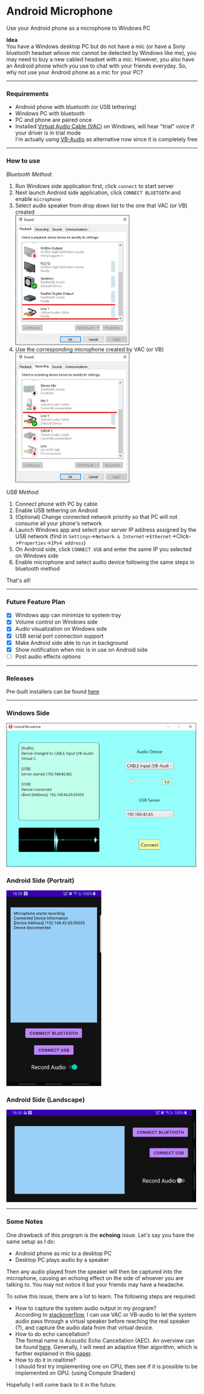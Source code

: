 # Android Microphone

Use your Android phone as a microphone to Windows PC

__Idea__  
You have a Windows desktop PC but do not have a mic (or have a Sony bluetooth headset whose mic cannot be detected by Windows like me), you may need to buy a new cabled headset with a mic. However, you also have an Android phone which you use to chat with your friends everyday. So, why not use your Android phone as a mic for your PC?

------

### Requirements  
* Android phone with bluetooth (or USB tethering)  
* Windows PC with bluetooth  
* PC and phone are paired once  
* Installed [Virtual Audio Cable (VAC)](https://vac.muzychenko.net/en/) on Windows, will hear "trial" voice if your driver is in trial mode  
  I'm actually using [VB-Audio](https://vb-audio.com/Cable/) as alternative now since it is completely free  

------

### How to use  

_Bluetooth Method_:  

1. Run Windows side application first, click `connect` to start server  
2. Next launch Android side application, click `CONNECT BLUETOOTH` and enable `microphone`  
3. Select audio speaker from drop down list to the one that VAC (or VB) created  
   <img src="Assets/sound_config1.png" width="300" alt="sound config1">  
4. Use the corresponding microphone created by VAC (or VB)  
   <img src="Assets/sound_config2.png" width="300" alt="sound config2">  

_USB Method_:  
1. Connect phone with PC by cable  
2. Enable USB tethering on Android  
3. (Optional) Change connected network priority so that PC will not consume all your phone's network  
4. Launch Windows app and select your server IP address assigned by the USB network (find in `Settings`->`Network & Internet`->`Ethernet`->Click->`Properties`->`IPv4 address`)  
5. On Android side, click `CONNECT USB` and enter the same IP you selected on Windows side  
6. Enable microphone and select audio device following the same steps in bluetooth method  

That's all!  

------

### Future Feature Plan  

- [x] Windows app can minimize to system tray  
- [x] Volume control on Windows side  
- [x] Audio visualization on Windows side  
- [x] USB serial port connection support  
- [x] Make Android side able to run in background  
- [x] Show notification when mic is in use on Android side  
- [ ] Post audio effects options  

------

### Releases

Pre-built installers can be found [here](https://github.com/teamclouday/AndroidMic/releases)  


------

### Windows Side

<img src="Assets/p1.png" width="500" alt="Windows Side">

### Android Side (Portrait)

<img src="Assets/p2.jpg" width="250" alt="Android Side">

### Android Side (Landscape)

<img src="Assets/p3.jpg" width="500" alt="Android Side">

------

### Some Notes

One drawback of this program is the __echoing__ issue.
Let's say you have the same setup as I do:  
* Android phone as mic to a desktop PC  
* Desktop PC plays audio by a speaker  

Then any audio played from the speaker will then be captured into the microphone, causing an echoing effect on the side of whoever you are talking to.
You may not notice it but your friends may have a headache.  

To solve this issue, there are a lot to learn. The following steps are required:  
* How to capture the system audio output in my program?  
  According to [stackoverflow](https://stackoverflow.com/questions/1292076/capture-sound-output-in-c-sharp), I can use VAC or VB-audio to let the system audio pass through a virtual speaker before reaching the real speaker (?), and capture the audio data from that virtual device.  
* How to do echo cancellation?  
  The formal name is Acoustic Echo Cancellation (AEC). An overview can be found [here](https://www.ittiam.com/wp-content/uploads/2017/12/AEC-All_You_Wanted_To_Know-TechOnline.pdf). Generally, I will need an adaptive filter algorithm, which is further explained in this [paper](https://citeseerx.ist.psu.edu/viewdoc/download?doi=10.1.1.51.7749&rep=rep1&type=pdf).  
* How to do it in realtime?  
  I should first try implementing one on CPU, then see if it is possible to be implemented on GPU. (using Compute Shaders)

Hopefully I will come back to it in the future.